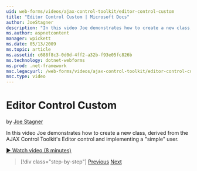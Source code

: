 ```yaml
---
uid: web-forms/videos/ajax-control-toolkit/editor-control-custom
title: "Editor Control Custom | Microsoft Docs"
author: JoeStagner
description: "In this video Joe demonstrates how to create a new class, derived from the AJAX Control Toolkit's Editor control and implementing a “simple” user."
ms.author: aspnetcontent
manager: wpickett
ms.date: 05/13/2009
ms.topic: article
ms.assetid: c688f8c3-0d0d-4ff2-a32b-f93e05fc826b
ms.technology: dotnet-webforms
ms.prod: .net-framework
msc.legacyurl: /web-forms/videos/ajax-control-toolkit/editor-control-custom
msc.type: video
---
```

Editor Control Custom
====================
by [Joe Stagner](https://github.com/JoeStagner)

In this video Joe demonstrates how to create a new class, derived from the AJAX Control Toolkit's Editor control and implementing a "simple" user.

[&#9654; Watch video (8 minutes)](https://channel9.msdn.com/Blogs/ASP-NET-Site-Videos/editor-control-custom)

> [!div class="step-by-step"]
> [Previous](editor-control.md)
> [Next](create-a-new-custom-extender.md)
